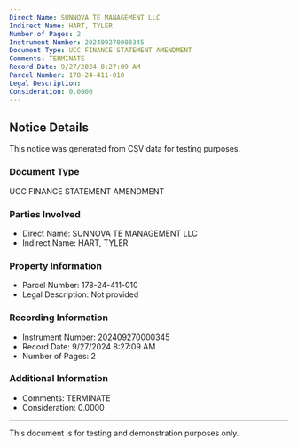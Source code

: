 ```yaml
---
Direct Name: SUNNOVA TE MANAGEMENT LLC
Indirect Name: HART, TYLER
Number of Pages: 2
Instrument Number: 202409270000345
Document Type: UCC FINANCE STATEMENT AMENDMENT
Comments: TERMINATE
Record Date: 9/27/2024 8:27:09 AM
Parcel Number: 178-24-411-010
Legal Description: 
Consideration: 0.0000
---
```


## Notice Details

This notice was generated from CSV data for testing purposes.

### Document Type
UCC FINANCE STATEMENT AMENDMENT

### Parties Involved
- Direct Name: SUNNOVA TE MANAGEMENT LLC
- Indirect Name: HART, TYLER

### Property Information
- Parcel Number: 178-24-411-010
- Legal Description: Not provided

### Recording Information
- Instrument Number: 202409270000345
- Record Date: 9/27/2024 8:27:09 AM
- Number of Pages: 2

### Additional Information
- Comments: TERMINATE
- Consideration: 0.0000

---

This document is for testing and demonstration purposes only.
